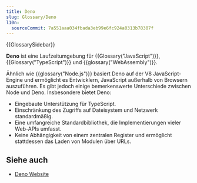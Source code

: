 ```yaml
---
title: Deno
slug: Glossary/Deno
l10n:
  sourceCommit: 7a551aaa034fbada3eb99e6fc924a0313b78307f
---
```


{{GlossarySidebar}}

**Deno** ist eine Laufzeitumgebung für {{Glossary("JavaScript")}}, {{Glossary("TypeScript")}} und {{glossary("WebAssembly")}}.

Ähnlich wie {{glossary("Node.js")}} basiert Deno auf der V8 JavaScript-Engine und ermöglicht es Entwicklern, JavaScript außerhalb von Browsern auszuführen. Es gibt jedoch einige bemerkenswerte Unterschiede zwischen Node und Deno. Insbesondere bietet Deno:

- Eingebaute Unterstützung für TypeScript.
- Einschränkung des Zugriffs auf Dateisystem und Netzwerk standardmäßig.
- Eine umfangreiche Standardbibliothek, die Implementierungen vieler Web-APIs umfasst.
- Keine Abhängigkeit von einem zentralen Register und ermöglicht stattdessen das Laden von Modulen über URLs.

## Siehe auch

- [Deno Website](https://deno.com/)
